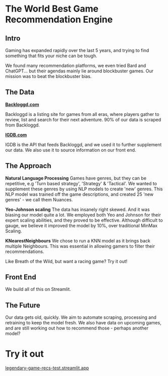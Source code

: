 # The World Best Game Recommendation Engine

## Intro

Gaming has expanded rapidly over the last 5 years, and trying to find something that fits your niche can be tough.

We found many recommendation platforms, we even tried Bard and ChatGPT... but their agendas mainly lie around blockbuster games. Our mission was to beat the blockbuster bias.

## The Data

**[Backloggd.com](http://backloggd.com/)**

Backloggd is a listing site for games from all eras, where players gather to review, list and search for their next adventure. 90% of our data is scraped from Backloggd.

**[IGDB.com](http://igdb.com/)**

IGDB is the API that feeds Backloggd, and we used it to further supplement our data. We also use it to source information on our front end.

## The Approach

**Natural Language Processing**
Games have genres, but they can be repetitive, e.g 'Turn based strategy', 'Strategy' & 'Tactical'. We wanted to supplement these genres by using NLP models to create 'new' genres. This NLP model was trained off the game descriptions, and created 25 'new genres' -  we call them Nuances.

**Yeo-Johnson scaling**
The data has insanely right skewed. And it was biasing our model quite a lot. We employed both Yeo and Johnson for their expert scaling abilities, and they proved to be effective. Although difficult to gauge, we believe it improved the model by 10%, over traditional MinMax Scaling. 

**KNearestNeighbours**
We chose to run a KNN model as it brings back multiple Neighbours. This was essential in allowing gamers to filter their recommendations. 

Like Breath of the Wild, but want a racing game? Try it out! 

## Front End
We build all of this on Streamlit. 

## The Future
Our data gets old, quickly. We aim to automate scraping, processing and retraining to keep the model fresh. 
We also have data on upcoming games, and are still working out how to recommend those - perhaps another model?

# Try it out
[legendary-game-recs-test.streamlit.app](legendary-game-recs.streamlit.app)
